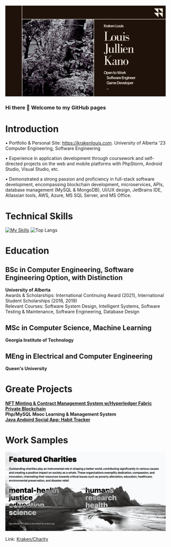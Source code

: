 ![alt text](https://github.com/jul-louis/jul-louis/blob/main/Kraken%20Louis.png?raw=true)

### Hi there 👋 Welcome to my GitHub pages

<!--
**jul-louis/jul-louis** is a ✨ _special_ ✨ repository because its `README.md` (this file) appears on your GitHub profile.

Here are some ideas to get you started:

- 🔭 I’m currently working on ...
- 🌱 I’m currently learning ...
- 👯 I’m looking to collaborate on ...
- 🤔 I’m looking for help with ...
- 💬 Ask me about ...
- 📫 How to reach me: ...
- 😄 Pronouns: ...
- ⚡ Fun fact: ...
-->
# Introduction

• Portfolio & Personal Site: https://krakenlouis.com. University of Alberta '23 Computer Engineering, Software Engineering

• Experience in application development through coursework and self-directed projects on the web and mobile platforms with PhpStorm, Android Studio, Visual Studio, etc.

• Demonstrated a strong passion and proficiency in full-stack software development, encompassing blockchain development, microservices, APIs, database management (MySQL & MongoDB), UI/UX design, JetBrains IDE, Atlassian tools, AWS, Azure, MS SQL Server, and MS Office.

<!--• Current <a href="https://github.com/jul-louis/Resume/blob/main/Resume-LouisKano.pdf"><b>Resume</b></a>-->

# Technical Skills
[![My Skills](https://skillicons.dev/icons?i=js,ts,java,go,rust,c,cpp,php,aws,azure,heroku,bootstrap,github,vite,react,wasm,html,css&perline=6)](https://skillicons.dev)
![Top Langs](https://github-readme-stats.vercel.app/api/top-langs/?username=jul-louis&layout=compact)


# Education
## BSc in Computer Engineering, Software Engineering Option, with Distinction
**University of Alberta**\
Awards & Scholarships: International Continuing Award (2021), International Student Scholarships (2018, 2019)\
Relevant Courses: Software System Design, Intelligent Systems, Software Testing & Maintenance, Software Engineering, Database Design
## MSc in Computer Science, Machine Learning
**Georgia Institute of Technology**
## MEng in Electrical and Computer Engineering
**Queen's University**

# Greate Projects
<a href="https://github.com/jul-louis/Capstone-NFTMintingContractManagementSystem" target="_blank"><b>NFT Minting & Contract Management System w/Hyperledger Fabric Private Blockchain</b></a>\
**Php/MySQL Mooc Learning & Management System**\
<a href="https://github.com/CMPUT301F21T45/GoAlog/wiki" target="_blank"><b>Java Andoird Social App: Habit Tracker</b></a>

# Work Samples
![alt=text](https://github.com/jul-louis/Charity/blob/main/Screen%20Shot%202023-08-04%20at%2010.24.51%20PM.png?raw=true)
<!-- image credit: Iceland by Norris Niman, https://images.unsplash.com/photo-1504829857797-ddff29c27927?ixlib=rb-4.0.3&ixid=M3wxMjA3fDB8MHxwaG90by1wYWdlfHx8fGVufDB8fHx8fA%3D%3D&auto=format&fit=crop&w=2940&q=80 -->
Link: <a target="_blank" href="https://zippy-pothos-f87358.netlify.app/">Kraken/Charity</a>
